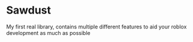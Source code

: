 # Sawdust
My first real library, contains multiple different features to aid your roblox development as much as possible
